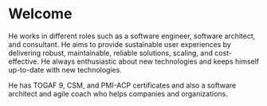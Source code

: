 # Welcome

He works in different roles such as a software engineer, software architect, and consultant. He aims to provide sustainable user experiences by delivering robust, maintainable, reliable solutions, scaling, and cost-effective. He always enthusiastic about new technologies and keeps himself up-to-date with new technologies.

He has TOGAF 9, CSM, and PMI-ACP certificates and also a software architect and agile coach who helps companies and organizations. 


<!--
**ibrahimatay/ibrahimatay** is a ✨ _special_ ✨ repository because its `README.md` (this file) appears on your GitHub profile.

Here are some ideas to get you started:

- 🔭 I’m currently working on ...
- 🌱 I’m currently learning ...
- 👯 I’m looking to collaborate on ...
- 🤔 I’m looking for help with ...
- 💬 Ask me about ...
- 📫 How to reach me: ...
- 😄 Pronouns: ...
- ⚡ Fun fact: ...
-->
